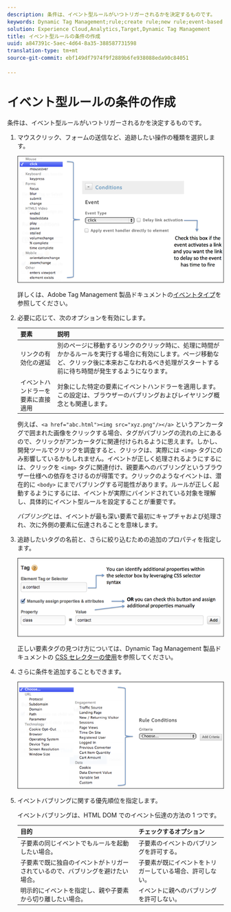 ```yaml
---
description: 条件は、イベント型ルールがいつトリガーされるかを決定するものです。
keywords: Dynamic Tag Management;rule;create rule;new rule;event-based rule;delay link activation;apply event handler directly to element;bubbling;event bubbling
solution: Experience Cloud,Analytics,Target,Dynamic Tag Management
title: イベント型ルールの条件の作成
uuid: a847391c-5aec-4d64-8a35-388587731598
translation-type: tm+mt
source-git-commit: ebf149df7974f9f2889b6fe938088eda90c84051

---
```



# イベント型ルールの条件の作成

条件は、イベント型ルールがいつトリガーされるかを決定するものです。

1. マウスクリック、フォームの送信など、追跡したい操作の種類を選択します。

   ![](assets/condition-event-based.png)

   詳しくは、Adobe Tag Management 製品ドキュメントの[イベントタイプ](https://marketing.adobe.com/resources/help/en_US/dtm/event_types.html)を参照してください。

1. 必要に応じて、次のオプションを有効にします。

   | 要素 | 説明 |
   |--- |--- |
   | リンクの有効化の遅延 | 別のページに移動するリンクのクリック時に、処理に時間がかかるルールを実行する場合に有効にします。ページ移動など、クリック後に本来おこなわれるべき処理がスタートする前に待ち時間が発生するようになります。 |
   | イベントハンドラーを要素に直接適用 | 対象にした特定の要素にイベントハンドラーを適用します。この設定は、ブラウザーのバブリングおよびレイヤリング概念とも関連します。 |

   例えば、`<a href="abc.html"><img src="xyz.png"/></a>` というアンカータグで囲まれた画像をクリックする場合、タグがバブリングの流れの上にあるので、クリックがアンカータグに関連付けられるように思えます。しかし、開発ツールでクリックを調査すると、クリックは、実際には `<img>` タグにのみ影響しているかもしれません。イベントが正しく処理されるようにするには、クリックを `<img>` タグに関連付け、親要素へのバブリングというブラウザー仕様への依存をさけるのが得策です。クリックのようなイベントは、潜在的に `<body>` にまでバブリングする可能性があります。ルールが正しく起動するようにするには、イベントが実際にバインドされている対象を理解し、具体的にイベント型ルールを設定することが重要です。

   *バブリング*&#x200B;とは、イベントが最も深い要素で最初にキャプチャおよび処理され、次に外側の要素に伝達されることを意味します。

1. 追跡したいタグの名前と、さらに絞り込むための追加のプロパティを指定します。

   ![](assets/condition-event-based2.png)

   正しい要素タグの見つけ方については、Dynamic Tag Management 製品ドキュメントの [CSS セレクターの使用](https://marketing.adobe.com/resources/help/en_US/dtm/css-selector.html)を参照してください。

1. さらに条件を追加することもできます。

   ![](assets/condition-event-based3.png)

1. イベントバブリングに関する優先順位を指定します。

   イベントバブリングは、HTML DOM でのイベント伝達の方法の 1 つです。

   | 目的 | チェックするオプション |
   |--- |--- |
   | 子要素の同じイベントでもルールを起動したい場合。 | 子要素のイベントのバブリングを許可する。 |
   | 子要素で既に独自のイベントがトリガーされているので、バブリングを避けたい場合。 | 子要素が既にイベントをトリガーしている場合、許可しない。 |
   | 明示的にイベントを指定し、親や子要素から切り離したい場合。 | イベントに親へのバブリングを許可しない。 |
